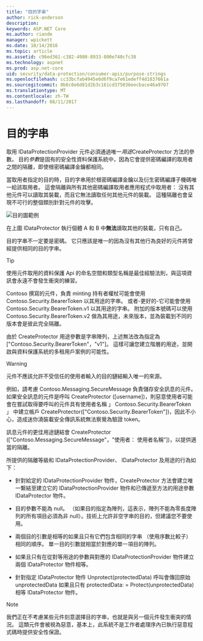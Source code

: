 ```yaml
---
title: "目的字串"
author: rick-anderson
description: 
keywords: ASP.NET Core
ms.author: riande
manager: wpickett
ms.date: 10/14/2016
ms.topic: article
ms.assetid: c96ed361-c382-4980-8933-800e740cfc38
ms.technology: aspnet
ms.prod: asp.net-core
uid: security/data-protection/consumer-apis/purpose-strings
ms.openlocfilehash: cc33bcfab4945e6d6f9ca7e61edeff4d1837661a
ms.sourcegitcommit: 0b6c8e6d81d2b3c161cd375036eecbace46a9707
ms.translationtype: MT
ms.contentlocale: zh-TW
ms.lasthandoff: 08/11/2017
---
```

# <a name="purpose-strings"></a>目的字串

<a name=data-protection-consumer-apis-purposes></a>

取用 IDataProtectionProvider 元件必須通過唯一*用途*CreateProtector 方法的參數。 目的*參數*是固有的安全性資料保護系統中，因為它會提供密碼編譯的取用者之間的隔離，即使根密碼編譯金鑰都相同。

當取用者指定的目的時，目的字串用於根密碼編譯金鑰以及衍生密碼編譯子機碼唯一給該取用者。 這會隔離與所有其他密碼編譯取用者應用程式中取用者： 沒有其他元件可以讀取其裝載，而且它無法讀取任何其他元件的裝載。 這種隔離也會呈現不可行的整個類別針對元件的攻擊。

![目的圖範例](purpose-strings/_static/purposes.png)

在上圖 IDataProtector 執行個體 A 和 B 中**無法**讀取其他的裝載，只有自己。

目的字串不一定要是密碼。 它只應該是唯一的因為沒有其他行為良好的元件將曾經提供相同的目的字串。

>[!TIP]
> 使用元件取用的資料保護 Api 的命名空間和類型名稱是最佳經驗法則，與這項資訊會永遠不會發生衝突的練習。
>
>Contoso 撰寫的元件，負責 minting 持有者權杖可能會使用 Contoso.Security.BearerToken 以其用途的字串。 或者-更好的-它可能會使用 Contoso.Security.BearerToken.v1 以其用途的字串。 附加的版本號碼可以使用 Contoso.Security.BearerToken.v2 做為其用途，未來版本，並為裝載到不同的版本會是彼此完全隔離。

由於 CreateProtector 用途參數是字串陣列，上述無法改為指定為 ["Contoso.Security.BearerToken"，"v1"]。 這樣可讓您建立階層的用途，並開啟與資料保護系統的多租用戶案例的可能性。

<a name=data-protection-contoso-purpose></a>

>[!WARNING]
> 元件不應該允許不受信任的使用者輸入的目的鏈結輸入唯一的來源。
>
>例如，請考慮 Contoso.Messaging.SecureMessage 負責儲存安全訊息的元件。 如果安全訊息的元件是呼叫 CreateProtector ([username])，則惡意使用者可能會在嘗試取得要呼叫的元件具有使用者名稱 」 Contoso.Security.BearerToken 」 中建立帳戶 CreateProtector(["Contoso.Security.BearerToken"])，因此不小心，造成迷你澆裝載安全傳訊系統無法察覺為驗證 token。
>
>訊息元件的更佳用途鏈結會 CreateProtector (["Contoso.Messaging.SecureMessage"，"使用者： 使用者名稱"])，以提供適當的隔離。

所提供的隔離等級和 IDataProtectionProvider、 IDataProtector 及用途的行為如下：

* 針對給定的 IDataProtectionProvider 物件，CreateProtector 方法會建立唯一繫結至建立它的 IDataProtectionProvider 物件和已傳遞至方法的用途參數 IDataProtector 物件。

* 目的參數不能為 null。 （如果目的指定為陣列，這表示，陣列不能為零長度陣列的所有項目必須為非 null）。技術上允許非空字串的目的，但建議您不要使用。

* 兩個目的引數是相等的如果且只有它們包含相同的字串 （使用序數比較子） 相同的順序。 單一目的引數就相當於對應的單一項目的陣列。

* 如果且只有在從對等用途的參數與對應的 IDataProtectionProvider 物件建立兩個 IDataProtector 物件相等。

* 針對指定 IDataProtector 物件 Unprotect(protectedData) 呼叫會傳回原始 unprotectedData 如果且只有 protectedData: = Protect(unprotectedData) 相等 IDataProtector 物件。

> [!NOTE]
> 我們正在不考慮某些元件刻意選擇目的字串，也就是與另一個元件發生衝突的情況。 這類元件會被視為惡意，基本上，此系統不是工作者處理序內已執行惡意程式碼時提供安全性保證。
